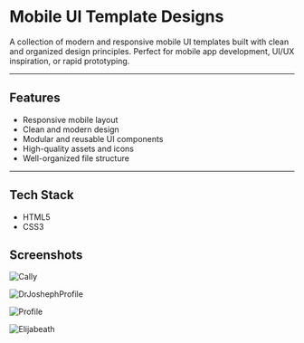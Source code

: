 # Mobile UI Template Designs

A collection of modern and responsive mobile UI templates built with clean and organized design principles. Perfect for mobile app development, UI/UX inspiration, or rapid prototyping.

---

## Features

-  Responsive mobile layout
-  Clean and modern design
-  Modular and reusable UI components
-  High-quality assets and icons
-  Well-organized file structure

---

## Tech Stack

- HTML5
- CSS3

## Screenshots
![Cally](https://github.com/user-attachments/assets/cab5e436-cf29-4c37-bab5-d5220140cd58)

![DrJoshephProfile](https://github.com/user-attachments/assets/5ab426ab-8d3c-4287-bd48-9e83822986ab)

![Profile](https://github.com/user-attachments/assets/dff84311-7ae0-43ee-a6a4-6a0540f650f1)

![Elijabeath](https://github.com/user-attachments/assets/ee16f53e-cf67-46fd-873b-7a531dcf5d28)
